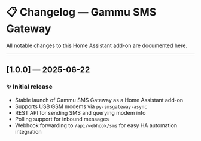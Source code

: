 # 📋 Changelog — Gammu SMS Gateway

All notable changes to this Home Assistant add-on are documented here.

---

## [1.0.0] — 2025-06-22
### ✨ Initial release
- Stable launch of Gammu SMS Gateway as a Home Assistant add-on
- Supports USB GSM modems via `py-smsgateway-async`
- REST API for sending SMS and querying modem info
- Polling support for inbound messages
- Webhook forwarding to `/api/webhook/sms` for easy HA automation integration

